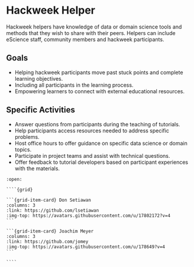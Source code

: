 # Hackweek Helper

Hackweek helpers have knowledge of data or domain science tools and methods that they wish to share with their peers. Helpers can include eScience staff, community members and hackweek participants.

## Goals

* Helping hackweek participants move past stuck points and complete learning objectives.  
* Including all participants in the learning process.
* Empowering learners to connect with external educational resources.

## Specific Activities

* Answer questions from participants during the teaching of tutorials.
* Help participants access resources needed to address specific problems.
* Host office hours to offer guidance on specific data science or domain topics.
* Participate in project teams and assist with technical questions.
* Offer feedback to tutorial developers based on participant experiences with the materials.

`````{dropdown} **People With Experience in this Role**
:open:

````{grid}

```{grid-item-card} Don Setiawan
:columns: 3
:link: https://github.com/lsetiawan
:img-top: https://avatars.githubusercontent.com/u/17802172?v=4
```

```{grid-item-card} Joachim Meyer
:columns: 3
:link: https://github.com/jomey
:img-top: https://avatars.githubusercontent.com/u/178649?v=4
```

````
`````
